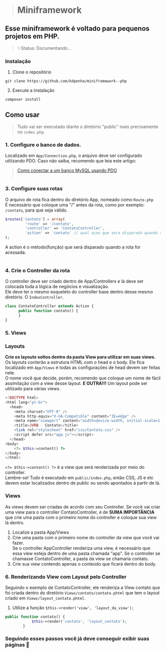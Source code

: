 > # Miniframework
## Esse miniframework é voltado para pequenos projetos em PHP.
> ✨Status: Documentando...
### Instalação
1. Clone o repositório
```
git clone https://github.com/kdpenha/miniframework--php
```
2. Execute a instalação
```
composer install
```
## Como usar
> Tudo vai ser executado diante o diretório "public" mais precisamente no `index.php`.
### 1. Configure o banco de dados. </br>
   Localizado em `App/Connection.php`, o arquivo deve ser configurado utilizando PDO. Caso não saiba, recomendo que leia este artigo:
   > <a href="https://www.locaweb.com.br/ajuda/wiki/tudo-sobre-o-php-data-object-pdo-hospedagem-de-sites/">Como conectar a um banco MySQL usando PDO</a> </br></br>

### 3. Configure suas rotas</br>
   O arquivo de rota fica dentro do diretório App, nomeado como `Route.php`</br>
   É necessário que coloque uma "/" antes da rota, como por exemplo: `/contato`, para que seja válido.
   ~~~php
   $routes['contato'] = array(
            'route' => '/contato',
            'controller' => 'ContatoController',
            'action' => 'contato' // qual açao que sera disparada quando a rota for requisitada
   );
   ~~~
   A action é o método(função) que será disparado quando a rota for acessada. </br></br>
### 4. Crie o Controller da rota</br>
   O controller deve ser criado dentro de App/Controllers e lá deve ser colocada toda a lógica de negócios e visualização.</br>
   Ele deve ter o mesmo esqueleto do controller base dentro desse mesmo diretório. O `IndexController`.
~~~php
class ContatoController extends Action {
      public function contato() {
      }
}
~~~
### 5. Views
### Layouts
**Crie os layouts soltos dentro da pasta View para utilizar em suas views.** </br>
Os layouts conterão a estrutura HTML com o head e o body. Ele fica localizado em `App/Views` e todas as configurações de head devem ser feitas nele.</br>
O nome você que decide, porém, recomendo que coloque um nome de fácil assimilação com a view desse layout. **E OUTRA!!!** Um layout pode ser utilizado para várias views.
~~~php
<!DOCTYPE html>
<html lang="pt-br">
  <head>
    <meta charset="UTF-8" />
    <meta http-equiv="X-UA-Compatible" content="IE=edge" />
    <meta name="viewport" content="width=device-width, initial-scale=1.0" />
    <title>JVRB - Contato</title>
    <link rel="stylesheet" href="css/Contato.css" />
    <script defer src="app.js"></script>
  </head>
<body>
    <?= $this->content() ?>
</body>
</html>
~~~
`<?= $this->content() ?>` é a view que será renderizada por meio do controller. </br>
Lembre-se! Tudo é executado em `public/index.php`, então CSS, JS e etc devem estar localizados dentro de public ou sendo apontados á partir de lá. </br>
### Views
As views devem ser criadas de acordo com seu Controller. Se você vai criar uma view para o controller ContatoController, é de <strong>SUMA IMPORTÂNCIA</strong> que crie uma pasta com o primeiro nome do controller e coloque sua view lá dentro.</br>
 1. Localize a pasta App/Views </br>
 2. Crie uma pasta com o primeiro nome do controller da view que você vai fazer. </br>
 Se o controller AppController renderiza uma view, é necessário que essa view esteja dentro de uma pasta chamada "app". Se o controller se chamasse ContatoController, a pasta da view se chamaria contato.</br>
 3. Crie sua view contendo apenas o conteúdo que ficará dentro do body.</br>
### 6. Renderizando View com Layout pelo Controller</br>
Seguindo o exemplo de ContatoController, ele renderiza a View contato que foi criada dentro do diretório `Views/contato/contato.phtml` que tem o layout criado em `Views/layout_contato.phtml`. </br>
1. Utilize a função `$this->render('view', 'layout_da_view');`</br>
~~~php
public function contato() {
            $this->render('contato', 'layout_contato');
        }
~~~
### Seguindo esses passos você já deve conseguir exibir suas páginas 🎉
